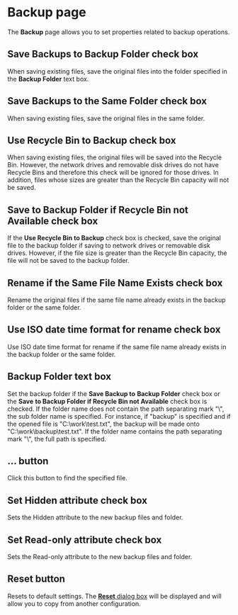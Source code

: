 # Backup page

The **Backup** page allows you to set properties related to backup
operations.

## Save Backups to Backup Folder check box

When saving existing files, save the original files into the folder specified
in the **Backup Folder** text box.

## Save Backups to the Same Folder check box

When saving existing files, save the original files in the same folder.

## Use Recycle Bin to Backup check box

When saving existing files, the original files will be saved into the Recycle
Bin. However, the network drives and removable disk drives do not have Recycle
Bins and therefore this check will be ignored for those drives. In addition,
files whose sizes are greater than the Recycle Bin capacity will not be saved.

## Save to Backup Folder if Recycle Bin not Available check box

If the **Use Recycle Bin to Backup** check box
is checked, save the original file to the backup folder if saving to network
drives or removable disk drives. However, if the file size is greater than the
Recycle Bin capacity, the file will not be saved to the backup folder.

## Rename if the Same File Name Exists check box

Rename the original files if the same file name already exists in the backup
folder or the same folder.

## Use ISO date time format for rename check box

Use ISO date time format for rename if the same file name already exists in the backup
folder or the same folder.

## Backup Folder text box

Set the backup folder if the **Save Backup to**
**Backup Folder** check box or the
**Save**
**to Backup Folder if Recycle Bin not Available** check box is checked. If the
folder name does not contain the path separating mark "\\", the sub folder name
is specified. For instance, if "backup" is specified and if the opened file is "C:\\work\\test.txt",
the backup will be made onto "C:\\work\\backup\\test.txt".
If the folder name contains the path separating mark "\\", the full path is
specified.

## ... button

Click this button to find the specified file.

## Set Hidden attribute check box

Sets the Hidden attribute to the new backup files and folder.

## Set Read-only attribute check box

Sets the Read-only attribute to the new backup files and folder.

## Reset button

Resets to default settings. The
[**Reset** dialog box](../reset/index) will be displayed
and will allow you to copy from another configuration.

